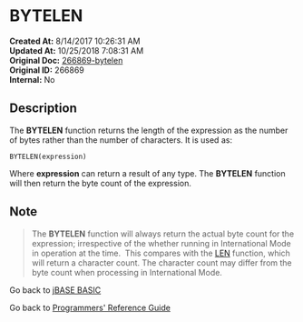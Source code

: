 # BYTELEN

**Created At:** 8/14/2017 10:26:31 AM  
**Updated At:** 10/25/2018 7:08:31 AM  
**Original Doc:** [266869-bytelen](https://docs.jbase.com/36868-jbase-basic/266869-bytelen)  
**Original ID:** 266869  
**Internal:** No  

## Description

The **BYTELEN** function returns the length of the expression as the number of bytes rather than the number of characters. It is used as:

```
BYTELEN(expression)
```

Where **expression** can return a result of any type. The **BYTELEN** function will then return the byte count of the expression.

## Note

> The **BYTELEN** function will always return the actual byte count for the expression; irrespective of the whether running in International Mode in operation at the time.  This compares with the [LEN](./../len) function, which will return a character count. The character count may differ from the byte count when processing in International Mode.

Go back to [jBASE BASIC](./../README.md)

Go back to [Programmers' Reference Guide](./../../reference-guides/jbc/README.md)
